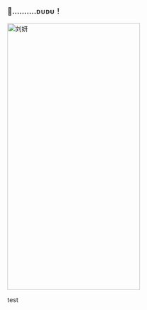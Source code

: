 ### 🚚..........ᴅᴜᴅᴜ！

<img src="//yun.duiba.com.cn/aurora/assets/4ee1d9bab9d6935b216289eddca623506fa35e8c.jpeg" width="300px"
height="600px" alt="刘妍">

test
